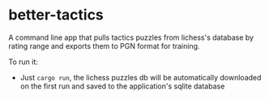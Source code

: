# better-tactics
A command line app that pulls tactics puzzles from lichess's database by rating range and exports them to PGN format for training.

To run it:
* Just `cargo run`, the lichess puzzles db will be automatically downloaded on the first run and saved to the application's sqlite database